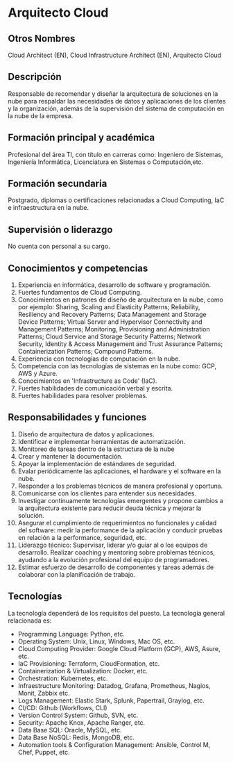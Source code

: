 # Arquitecto Cloud

## Otros Nombres

Cloud Architect (EN), Cloud Infrastructure Architect (EN), Arquitecto Cloud

## Descripción

Responsable de recomendar y diseñar la arquitectura de soluciones en la nube para respaldar las necesidades de datos y aplicaciones de los clientes y la organización, además de la supervisión del sistema de computación en la nube de la empresa.

## Formación principal y académica

Profesional del área TI, con título en carreras como: Ingeniero de Sistemas, Ingeniería Informática, Licenciatura en Sistemas o Computación,etc. 

## Formación secundaria

Postgrado, diplomas o certificaciones relacionadas a Cloud Computing, IaC e infraestructura en la nube. 

## Supervisión o liderazgo

No cuenta con personal a su cargo.

## Conocimientos y competencias

1.	Experiencia en informática, desarrollo de software y programación.
2.	Fuertes fundamentos de Cloud Computing.
3.	Conocimientos en patrones de diseño de arquitectura en la nube, como por ejemplo: Sharing, Scaling and Elasticity Patterns; Reliability, Resiliency and Recovery Patterns; Data Management and Storage Device Patterns; Virtual Server and Hypervisor Connectivity and Management Patterns; Monitoring, Provisioning and Administration Patterns; Cloud Service and Storage Security Patterns; Network Security, Identity & Access Management and Trust Assurance Patterns; Containerization Patterns; Compound Patterns.
4.	Experiencia con tecnologías de computación en la nube.
5.	Competencia con las tecnologías de sistemas en la nube como: GCP, AWS y Azure.
6.	Conocimientos en 'Infrastructure as Code' (IaC).
7. Fuertes habilidades de comunicación verbal y escrita.
8.	Fuertes habilidades para resolver problemas.


## Responsabilidades y funciones

1.	Diseño de arquitectura de datos y aplicaciones.
2.	Identificar e implementar herramientas de automatización.
3.	Monitoreo de tareas dentro de la estructura de la nube
4.	Crear y mantener la documentación.
5.	Apoyar la implementación de estándares de seguridad.
6. Evalar periódicamente las aplicaciones, el hardware y el software en la nube.
7. Responder a los problemas técnicos de manera profesional y oportuna.
8.	Comunicarse con los clientes para entender sus necesidades.
9.	Investigar continuamente tecnologías emergentes y propone cambios a la arquitectura existente para reducir deuda técnica y mejorar la solución. 
10.	Asegurar el cumplimiento de requerimientos no funcionales y calidad del software: medir la performance de la aplicación y conducir pruebas en relación a la performance, seguridad, etc. 
11.	Liderazgo técnico: Supervisar, liderar y/o guiar al o los equipos de desarrollo. Realizar coaching y mentoring sobre problemas técnicos, ayudando a la evolución profesional del equipo de programadores.
12.	Estimar esfuerzo de desarrollo de componentes y tareas además de colaborar con la planificación de trabajo. 

## Tecnologías

La tecnología dependerá de los requisitos del puesto. La tecnología general relacionada es:

- Programming Language: Python, etc.
- Operating System: Unix, Linux,  Windows, Mac OS, etc.
- Cloud Computing Provider: Google Cloud Platform (GCP), AWS, Asure, etc.
- IaC Provisioning: Terraform, CloudFormation, etc.
- Containerization & Virtualization: Docker, etc.
- Orchestration: Kubernetes, etc.
- Infraestructure Monitoring: Datadog, Grafana, Prometheus, Nagios, Monit, Zabbix etc.
- Logs Management: Elastic Stark, Splunk, Papertrail, Graylog, etc.
- CI/CD: Github (Workflows, CLI) 
- Version Control System: Github, SVN, etc.
- Security: Apache Knox, Apache Ranger, etc.
- Data Base SQL: Oracle, MySQL, etc.
- Data Base NoSQL: Redis, MongoDB, etc.
- Automation tools & Configuration Management: Ansible, Control M, Chef, Puppet, etc.
